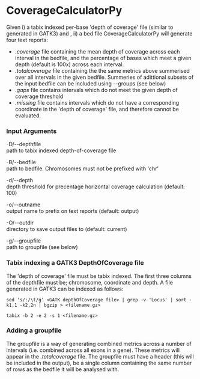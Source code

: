 # CoverageCalculatorPy

Given i) a tabix indexed per-base 'depth of coverage' file (similar to generated in GATK3) and , ii) a bed file CoverageCalculatorPy will generate four text reports:

 - *.coverage* file containing the mean depth of coverage across each interval in the bedfile, and the percentage of bases which meet a given depth (default is 100x) across each interval.
 - *.totalcoverage* file containing the the same metrics above summerised over all intervals in the given bedfile. Summeries of adittional subsets of the input bedfile can be included using --groups (see below)
 - *.gaps* file contains intervals which do not meet the given depth of coverage threshold
 - *.missing* file contains intervals which do not have a corresponding coordinate in the 'depth of coverage' file, and therefore cannot be evaluated.
 
### Input Arguments

-D/--depthfile  
path to tabix indexed depth-of-coverage file
    
-B/--bedfile  
path to bedfile. Chromosomes must not be prefixed with 'chr'
    
-d/--depth  
  depth threshold for precentage horizontal coverage calculation (default: 100)
    
-o/--outname  
output name to prefix on text reports (default: output)
    
-O/--outdir  
directory to save output files to (default: current)
    
-g/--groupfile  
path to groupfile (see below)


### Tabix indexing a GATK3 DepthOfCoverage file

The 'depth of coverage' file must be tabix indexed. The first three columns of the depthfile must be; chromosome, coordinate and depth. A file generated in GATK3 can be indexed as follows:

```
sed 's/:/\t/g' <GATK depthOfCoverage file> | grep -v 'Locus' | sort -k1,1 -k2,2n | bgzip > <filename.gz>

tabix -b 2 -e 2 -s 1 <filename.gz> 
```
### Adding a groupfile

The groupfile is a way of generating combined metrics across a number of intervals (i.e. combined across all exons in a gene). These metrics will appear in the *.totalcoverage* file. The groupfile must have a header (this will be included in the output), be a single column containing the same number of rows as the bedfile it will be analysed with.
